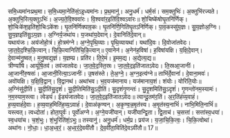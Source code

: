 

  
समि॒ध्यमा॑नःप्रथ॒मा। स॒मि॒ध्यमा॒नेति॑सं॒ऽइ॒ध्यमा॑नः। प्र॒थ॒मानु॑। अनु॒धर्म॑। धर्म॒सं। सम॒क्तुभिः॑। अ॒क्तुभि॑रज्यते। अ॒क्तुभि॒रित्य॒क्तुऽभिः॑। अ॒ज्य॒ते॒वि॒श्ववा॑रः। वि॒श्ववा॑र॒इति॑वि॒श्वऽवा॑रः॥ शो॒चिष्के॑षोघृ॒तनि॑र्णिक्। शो॒चिःके॑श॒इति॑शो॒चिःऽके॑शः। घृ॒तनि॑र्णिक्पाव॒कः। घृ॒तनि॑र्णि॒गिति॑घृ॒तऽनि॑र्णिक्। पा॒व॒कस्सु॑य॒ज्ञः। सु॒य॒ज्ञोअ॒ग्निः। सु॒य॒ज्ञइति॑सु॒ऽय॒ज्ञः। अ॒ग्निर्य॒जथा॑य। य॒जथा॑य॒देवान्। दे॒वानिति॑दे॒वान्॥  
यथाय॑जः। अय॑जोहो॒त्रं। हो॒त्रम॑ग्ने। अ॒ग्ने॒पृ॒थि॒व्याः। पृ॒थि॒व्यायथा॑। यथा॑दि॒वः। दि॒वोजा॑तवेदः। जा॒त॒वे॒द॒श्चि॒कि॒त्वान्। चि॒कि॒त्वानिति॑चि॒कि॒त्वान्॥ ए॒वानेन॑। अ॒नेन॑ह॒विषा॑। ह॒विषा॑यक्षि। य॒क्षि॒दे॒वान्। दे॒वान्म॑नु॒ष्वत्। म॒नु॒ष्वद्य॒ज्ञं। य॒ज्ञम्प्र। प्रति॑र। ति॒रे॒मं। इ॒मम॒द्य। अ॒द्येत्य॒द्य॥  
त्रीण्यां॑षि। आयूं॑षि॒तव॑। तव॑जातवेदः। जा॒त॒वे॒द॒स्ति॒स्रः। जा॒त॒वे॒द॒इति॑जातऽवेदः। ति॒स्रआ॒जानीः॑। आ॒जानी॑रु॒षसः॑। आ॒जानी॒रित्या॒ऽजानीः॑। उ॒षस॑स्ते। ते॒अ॒ग्ने॒। अ॒ग्न॒इत्य॑ग्ने॥ ताभि॑र्दे॒वानां॑। दे॒वाना॒मवः॑। अवो॑यक्षि। य॒क्षि॒वि॒द्वान्। वि॒द्वानथ॑। अथा॑भव। भ॒व॒यज॑मानाय। यज॑मानाय॒शं। शंयोः। योरिति॒योः॥  
अ॒ग्निंसु॑दी॒तिं। सु॒दी॒तिंसु॒दृशं॑। सु॒दी॒तिमिति॑सु॒ऽदी॒तिं। सु॒दृशं॑गृ॒णन्तः॑। सु॒दृ॒शमिति॑सु॒ऽदृशं॑। गृ॒णन्तो॑नम॒स्यामः॑। न॒म॒स्याम॒स्त्वा। त्वेड्यं॑। ईड्यं॑जातवेदः। जा॒त॒वे॒द॒इति॑जातऽवेदः॥ त्वान्दू॒तम॑र॒तिं। अ॒र॒तिंह॑व्य॒वाहं॑। ह॒व्य॒वाहं॑दे॒वाः। ह॒व्य॒वाह॒मिति॑ह॒व्य॒ऽवाहं॑। दे॒वाअ॑कृण्वन्। अ॒कृ॒ण्व॒न्न॒मृत॑स्य। अ॒मृ॒त॑स्य॒नाभिं॑। नाभि॒मिति॒नाभिं॑॥  
यस्त्वत्। त्वध्दोता॑। होता॒पूर्वः॑। पूर्वो॑अग्ने। अ॒ग्ने॒यजी॑यान्। यजी॑यान्द्वि॒ता। द्वि॒ताच॑। च॒सत्ता॑। सत्ता॑स्व॒धया॑। स्व॒धया॑च। च॒शं॒भुः। शं॒भुरिति॑शं॒ऽभुः॥ तस्यानु॑। अनु॒धर्म॑। धर्म॒प्र। प्रय॑ज। य॒जा॒चि॒कि॒त्वः॒। चि॒कि॒त्वोथा॑। अथा॑नः। नो॒धाः॒। धा॒अ॒ध्व॒रं॒। अ॒ध्व॒रं॒दे॒ववी॑तौ। दे॒व॒वी॑ता॒विति॑दे॒वऽवी॑तौ॥ 17॥  
